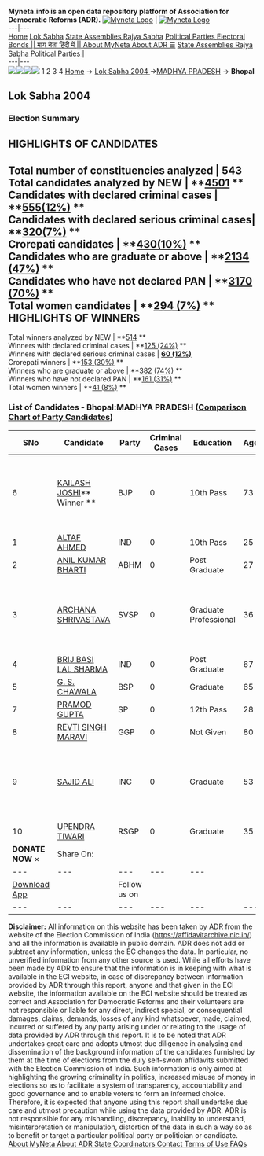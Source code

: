 **Myneta.info is an open data repository platform of Association for Democratic Reforms (ADR).**
[![Myneta Logo](https://www.myneta.info/lib/img/myneta-logo.png)](https://www.myneta.info/) | [![Myneta Logo](https://www.myneta.info/lib/img/adr-logo.png)](https://adrindia.org)  
---|---  
[Home](https://www.myneta.info/) [Lok Sabha](https://www.myneta.info/#ls "Lok Sabha") [ State Assemblies ](https://www.myneta.info/#sa "State Assemblies") [Rajya Sabha](https://www.myneta.info/#rs "Rajya Sabha") [Political Parties ](https://www.myneta.info/party "Political Parties") [ Electoral Bonds ](https://www.myneta.info/electoral_bonds "Electoral Bonds") [ || माय नेता हिंदी में || ](https://translate.google.co.in/translate?prev=hp&hl=en&js=y&u=www.myneta.info&sl=en&tl=hi&history_state0=) [ About MyNeta ](https://adrindia.org/content/about-myneta) [ About ADR ](https://adrindia.org/about-adr/who-we-are) [☰](javascript:void\(0\))
[ State Assemblies ](https://www.myneta.info/#sa "State Assemblies") [ Rajya Sabha ](https://www.myneta.info/#rs "Rajya Sabha") [ Political Parties ](https://www.myneta.info/party "Political Parties")
|   
---|---  
![](https://www.myneta.info/lib/img/banner/banner-1.png)![](https://www.myneta.info/lib/img/banner/banner-2.png)![](https://www.myneta.info/lib/img/banner/banner-3.png)![](https://www.myneta.info/lib/img/banner/banner-4.png)
1  2  3  4 
[Home](https://www.myneta.info/) → [Lok Sabha 2004 ](https://www.myneta.info/loksabha2004/)→[MADHYA PRADESH](https://www.myneta.info/loksabha2004/index.php?action=show_constituencies&state_id=12) → **Bhopal**
### 
## Lok Sabha 2004 
###  Election Summary 
HIGHLIGHTS OF CANDIDATES  
---  
Total number of constituencies analyzed |  543   
Total candidates analyzed by NEW | **[4501](https://www.myneta.info/loksabha2004/index.php?action=summary&subAction=candidates_analyzed&sort=candidate#summary) **  
Candidates with declared criminal cases | **[555(12%)](https://www.myneta.info/loksabha2004/index.php?action=summary&subAction=crime&sort=candidate#summary) **  
Candidates with declared serious criminal cases| **[320(7%)](https://www.myneta.info/loksabha2004/index.php?action=summary&subAction=serious_crime&sort=candidate#summary) **  
Crorepati candidates | **[430(10%)](https://www.myneta.info/loksabha2004/index.php?action=summary&subAction=crorepati&sort=candidate#summary) **  
Candidates who are graduate or above | **[2134 (47%)](https://www.myneta.info/loksabha2004/index.php?action=summary&subAction=education&sort=candidate#summary) **  
Candidates who have not declared PAN | **[3170 (70%)](https://www.myneta.info/loksabha2004/index.php?action=summary&subAction=without_pan&sort=candidate#summary) **  
Total women candidates | **[294 (7%)](https://www.myneta.info/loksabha2004/index.php?action=summary&subAction=women_candidate&sort=candidate#summary) **  
HIGHLIGHTS OF WINNERS  
---  
Total winners analyzed by NEW | **[514](https://www.myneta.info/loksabha2004/index.php?action=summary&subAction=winner_analyzed&sort=candidate#summary) **  
Winners with declared criminal cases | **[125 (24%)](https://www.myneta.info/loksabha2004/index.php?action=summary&subAction=winner_crime&sort=candidate#summary) **  
Winners with declared serious criminal cases | **[60 (12%)](https://www.myneta.info/loksabha2004/index.php?action=summary&subAction=winner_serious_crime&sort=candidate#summary)**  
Crorepati winners | **[153 (30%)](https://www.myneta.info/loksabha2004/index.php?action=summary&subAction=winner_crorepati&sort=candidate#summary) **  
Winners who are graduate or above | **[382 (74%)](https://www.myneta.info/loksabha2004/index.php?action=summary&subAction=winner_education&sort=candidate#summary) **  
Winners who have not declared PAN | **[161 (31%)](https://www.myneta.info/loksabha2004/index.php?action=summary&subAction=winner_without_pan&sort=candidate#summary) **  
Total women winners | **[41 (8%)](https://www.myneta.info/loksabha2004/index.php?action=summary&subAction=winner_women&sort=candidate#summary) **  
### List of Candidates - Bhopal:MADHYA PRADESH ([Comparison Chart of Party Candidates](https://www.myneta.info/loksabha2004/comparisonchart.php?constituency_id=243))
SNo | Candidate| Party| Criminal Cases| Education| Age| Total Assets| Liabilities  
---|---|---|---|---|---|---|---  
6  | [KAILASH JOSHI](https://www.myneta.info/loksabha2004/candidate.php?candidate_id=2027)** Winner ** | BJP | 0 | 10th Pass| 73 | ![](https://myneta.info/image_v2.php?myneta_folder=loksabha2004&candidate_id=2027&col=ta) | ![](https://myneta.info/image_v2.php?myneta_folder=loksabha2004&candidate_id=2027&col=lia)  
1  | [ALTAF AHMED](https://www.myneta.info/loksabha2004/candidate.php?candidate_id=2033) | IND | 0 | 10th Pass| 25 | Rs 500 ~ 5 Hund+ | Rs 0 ~   
2  | [ANIL KUMAR BHARTI](https://www.myneta.info/loksabha2004/candidate.php?candidate_id=2036) | ABHM | 0 | Post Graduate| 27 | Rs 31,028 ~ 31 Thou+ | Rs 0 ~   
3  | [ARCHANA SHRIVASTAVA](https://www.myneta.info/loksabha2004/candidate.php?candidate_id=2031) | SVSP | 0 | Graduate Professional| 36 | ![](https://myneta.info/image_v2.php?myneta_folder=loksabha2004&candidate_id=2031&col=ta) | ![](https://myneta.info/image_v2.php?myneta_folder=loksabha2004&candidate_id=2031&col=lia)  
4  | [BRIJ BASI LAL SHARMA](https://www.myneta.info/loksabha2004/candidate.php?candidate_id=2030) | IND | 0 | Post Graduate| 67 | Rs 20,72,878 ~ 20 Lacs+ | Rs 0 ~   
5  | [G. S. CHAWALA](https://www.myneta.info/loksabha2004/candidate.php?candidate_id=2029) | BSP | 0 | Graduate| 65 | Rs 39,29,669 ~ 39 Lacs+ | Rs 0 ~   
7  | [PRAMOD GUPTA](https://www.myneta.info/loksabha2004/candidate.php?candidate_id=2032) | SP | 0 | 12th Pass| 28 | Rs 29,42,538 ~ 29 Lacs+ | Rs 14,51,605 ~ 14 Lacs+  
8  | [REVTI SINGH MARAVI](https://www.myneta.info/loksabha2004/candidate.php?candidate_id=2034) | GGP | 0 | Not Given| 80 | Nil | Rs 0 ~   
9  | [SAJID ALI](https://www.myneta.info/loksabha2004/candidate.php?candidate_id=2028) | INC | 0 | Graduate| 53 | ![](https://myneta.info/image_v2.php?myneta_folder=loksabha2004&candidate_id=2028&col=ta) | ![](https://myneta.info/image_v2.php?myneta_folder=loksabha2004&candidate_id=2028&col=lia)  
10  | [UPENDRA TIWARI](https://www.myneta.info/loksabha2004/candidate.php?candidate_id=2035) | RSGP | 0 | Graduate| 35 | Rs 1,10,88,000 ~ 1 Crore+ | Rs 8,00,000 ~ 8 Lacs+  
|  **DONATE NOW** × |  Share On:  | [](https://api.whatsapp.com/send?text=https%3A%2F%2Fmyneta.info%2Fpunjab2022%2Findex.php%3Faction%3Dshow_constituencies%26state_id%3D19) | [](https://www.facebook.com/sharer/sharer.php?u=https%3A%2F%2Fmyneta.info%2Fpunjab2022%2Findex.php%3Faction%3Dshow_constituencies%26state_id%3D19) | [](https://twitter.com/share?url=https%3A%2F%2Fmyneta.info%2Fpunjab2022%2Findex.php%3Faction%3Dshow_constituencies%26state_id%3D19)  
---|---|---|---|---  
| [ Download App ](https://play.google.com/store/apps/details?id=com.webrosoft.myneta1&pcampaignid=pcampaignidMKT-Other-global-all-co-prtnr-py-PartBadge-Mar2515-1) | [](https://play.google.com/store/apps/details?id=com.webrosoft.myneta1&pcampaignid=pcampaignidMKT-Other-global-all-co-prtnr-py-PartBadge-Mar2515-1) |  Follow us on  | [](https://www.facebook.com/adrindia.org/) | [](https://twitter.com/adrspeaks) | [](https://groups.google.com/g/national-election-watch?hl=en&pli=1) | [](https://www.instagram.com/adrspeaks/) | [](https://www.youtube.com/user/adrspeaks) | [](https://sharechat.com/profile/adrspeaks)  
---|---|---|---|---|---|---|---|---  
**Disclaimer:** All information on this website has been taken by ADR from the website of the Election Commission of India (https://affidavitarchive.nic.in/) and all the information is available in public domain. ADR does not add or subtract any information, unless the EC changes the data. In particular, no unverified information from any other source is used. While all efforts have been made by ADR to ensure that the information is in keeping with what is available in the ECI website, in case of discrepancy between information provided by ADR through this report, anyone and that given in the ECI website, the information available on the ECI website should be treated as correct and Association for Democratic Reforms and their volunteers are not responsible or liable for any direct, indirect special, or consequential damages, claims, demands, losses of any kind whatsoever, made, claimed, incurred or suffered by any party arising under or relating to the usage of data provided by ADR through this report. It is to be noted that ADR undertakes great care and adopts utmost due diligence in analysing and dissemination of the background information of the candidates furnished by them at the time of elections from the duly self-sworn affidavits submitted with the Election Commission of India. Such information is only aimed at highlighting the growing criminality in politics, increased misuse of money in elections so as to facilitate a system of transparency, accountability and good governance and to enable voters to form an informed choice. Therefore, it is expected that anyone using this report shall undertake due care and utmost precaution while using the data provided by ADR. ADR is not responsible for any mishandling, discrepancy, inability to understand, misinterpretation or manipulation, distortion of the data in such a way so as to benefit or target a particular political party or politician or candidate. 
[ About MyNeta ](https://adrindia.org/content/about-myneta) [ About ADR ](https://adrindia.org/about-adr/who-we-are) [ State Coordinators ](https://adrindia.org/about-adr/state-coordinators) [ Contact ](https://adrindia.org/contact-us) [ Terms of Use ](https://adrindia.org/content/adr-terms-use) [ FAQs ](https://adrindia.org/content/faqs)
